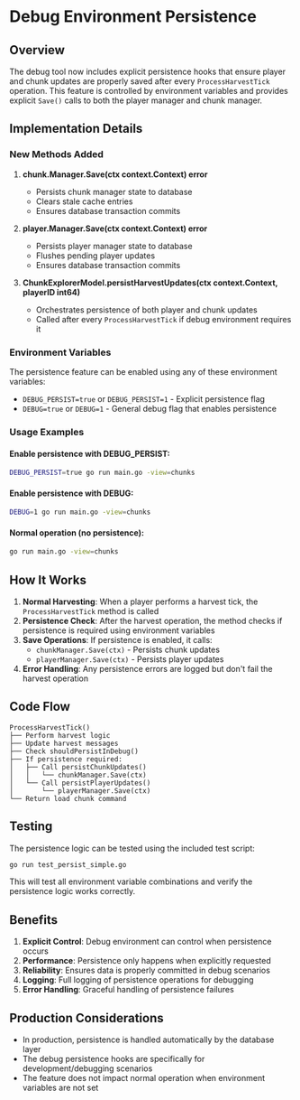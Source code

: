 # Debug Environment Persistence

## Overview

The debug tool now includes explicit persistence hooks that ensure player and chunk updates are properly saved after every `ProcessHarvestTick` operation. This feature is controlled by environment variables and provides explicit `Save()` calls to both the player manager and chunk manager.

## Implementation Details

### New Methods Added

1. **chunk.Manager.Save(ctx context.Context) error**
   - Persists chunk manager state to database
   - Clears stale cache entries
   - Ensures database transaction commits

2. **player.Manager.Save(ctx context.Context) error**
   - Persists player manager state to database
   - Flushes pending player updates
   - Ensures database transaction commits

3. **ChunkExplorerModel.persistHarvestUpdates(ctx context.Context, playerID int64)**
   - Orchestrates persistence of both player and chunk updates
   - Called after every `ProcessHarvestTick` if debug environment requires it

### Environment Variables

The persistence feature can be enabled using any of these environment variables:

- `DEBUG_PERSIST=true` or `DEBUG_PERSIST=1` - Explicit persistence flag
- `DEBUG=true` or `DEBUG=1` - General debug flag that enables persistence

### Usage Examples

#### Enable persistence with DEBUG_PERSIST:
```bash
DEBUG_PERSIST=true go run main.go -view=chunks
```

#### Enable persistence with DEBUG:
```bash
DEBUG=1 go run main.go -view=chunks
```

#### Normal operation (no persistence):
```bash
go run main.go -view=chunks
```

## How It Works

1. **Normal Harvesting**: When a player performs a harvest tick, the `ProcessHarvestTick` method is called
2. **Persistence Check**: After the harvest operation, the method checks if persistence is required using environment variables
3. **Save Operations**: If persistence is enabled, it calls:
   - `chunkManager.Save(ctx)` - Persists chunk updates
   - `playerManager.Save(ctx)` - Persists player updates
4. **Error Handling**: Any persistence errors are logged but don't fail the harvest operation

## Code Flow

```
ProcessHarvestTick()
├── Perform harvest logic
├── Update harvest messages
├── Check shouldPersistInDebug()
├── If persistence required:
│   ├── Call persistChunkUpdates()
│   │   └── chunkManager.Save(ctx)
│   └── Call persistPlayerUpdates()
│       └── playerManager.Save(ctx)
└── Return load chunk command
```

## Testing

The persistence logic can be tested using the included test script:

```bash
go run test_persist_simple.go
```

This will test all environment variable combinations and verify the persistence logic works correctly.

## Benefits

1. **Explicit Control**: Debug environment can control when persistence occurs
2. **Performance**: Persistence only happens when explicitly requested
3. **Reliability**: Ensures data is properly committed in debug scenarios
4. **Logging**: Full logging of persistence operations for debugging
5. **Error Handling**: Graceful handling of persistence failures

## Production Considerations

- In production, persistence is handled automatically by the database layer
- The debug persistence hooks are specifically for development/debugging scenarios
- The feature does not impact normal operation when environment variables are not set
